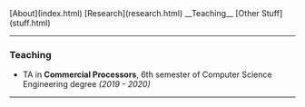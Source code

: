 <div style="display: flex; justify-content: flex-end">
[About](index.html)
[Research](research.html)
__Teaching__
[Other Stuff](stuff.html)
</div>

---

### Teaching

* TA in **Commercial Processors**, 6th semester of Computer Science Engineering
  degree _(2019 - 2020)_

---
